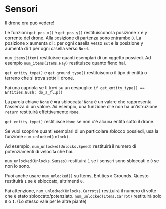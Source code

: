 # Sensori
Il drone ora può vedere! 

Le funzioni `get_pos_x()` e `get_pos_y()` restituiscono la posizione x e y corrente del drone. Alla posizione di partenza sono entrambe `0`. La posizione x aumenta di `1` per ogni casella verso `Est` e la posizione y aumenta di `1` per ogni casella verso `Nord`.

`num_items(item)` restituisce quanti esemplari di un oggetto possiedi.
Ad esempio `num_items(Items.Hay)` restituisce quanto fieno hai.

`get_entity_type()` e `get_ground_type()` restituiscono il tipo di entità o terreno che si trova sotto il drone.

Fai una capriola se ti trovi su un cespuglio:
`if get_entity_type() == Entities.Bush:
	do_a_flip()`

La parola chiave `None` è ora sbloccata! `None` è un valore che rappresenta l'assenza di un valore.
Ad esempio, una funzione che non ha un'istruzione `return` restituirà effettivamente `None`.

`get_entity_type()` restituisce `None` se non c'è alcuna entità sotto il drone.


Se vuoi scoprire quanti esemplari di un particolare sblocco possiedi, usa la funzione `num_unlocked(unlock)`.

Ad esempio, `num_unlocked(Unlocks.Speed)` restituirà il numero di potenziamenti di velocità che hai.

`num_unlocked(Unlocks.Senses)` restituirà `1` se i sensori sono sbloccati e `0` se non lo sono.

Puoi anche usare `num_unlocked()` su Items, Entities o Grounds. Questo restituirà `1` se è sbloccato, altrimenti `0`.

Fai attenzione, `num_unlocked(Unlocks.Carrots)` restituirà il numero di volte che è stato sbloccato/potenziato.
`num_unlocked(Items.Carrot)` restituirà solo `0` o `1`. (Lo stesso vale per le altre piante)
